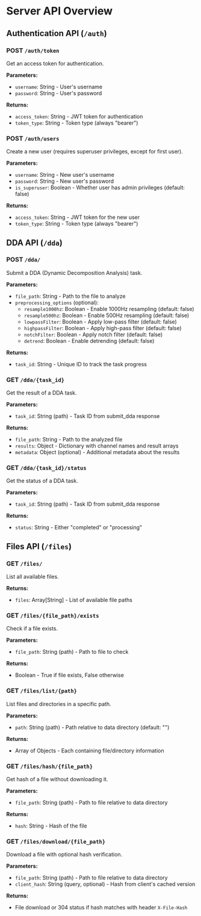 # Server API Overview

## Authentication API (`/auth`)

### POST `/auth/token`
Get an access token for authentication.

**Parameters:**
- `username`: String - User's username
- `password`: String - User's password

**Returns:**
- `access_token`: String - JWT token for authentication
- `token_type`: String - Token type (always "bearer")

### POST `/auth/users`
Create a new user (requires superuser privileges, except for first user).

**Parameters:**
- `username`: String - New user's username
- `password`: String - New user's password
- `is_superuser`: Boolean - Whether user has admin privileges (default: false)

**Returns:**
- `access_token`: String - JWT token for the new user
- `token_type`: String - Token type (always "bearer")

## DDA API (`/dda`)

### POST `/dda/`
Submit a DDA (Dynamic Decomposition Analysis) task.

**Parameters:**
- `file_path`: String - Path to the file to analyze
- `preprocessing_options` (optional):
  - `resample1000hz`: Boolean - Enable 1000Hz resampling (default: false)
  - `resample500hz`: Boolean - Enable 500Hz resampling (default: false)
  - `lowpassFilter`: Boolean - Apply low-pass filter (default: false)
  - `highpassFilter`: Boolean - Apply high-pass filter (default: false)
  - `notchFilter`: Boolean - Apply notch filter (default: false)
  - `detrend`: Boolean - Enable detrending (default: false)

**Returns:**
- `task_id`: String - Unique ID to track the task progress

### GET `/dda/{task_id}`
Get the result of a DDA task.

**Parameters:**
- `task_id`: String (path) - Task ID from submit_dda response

**Returns:**
- `file_path`: String - Path to the analyzed file
- `results`: Object - Dictionary with channel names and result arrays
- `metadata`: Object (optional) - Additional metadata about the results

### GET `/dda/{task_id}/status`
Get the status of a DDA task.

**Parameters:**
- `task_id`: String (path) - Task ID from submit_dda response

**Returns:**
- `status`: String - Either "completed" or "processing"

## Files API (`/files`)

### GET `/files/`
List all available files.

**Returns:**
- `files`: Array[String] - List of available file paths

### GET `/files/{file_path}/exists`
Check if a file exists.

**Parameters:**
- `file_path`: String (path) - Path to file to check

**Returns:**
- Boolean - True if file exists, False otherwise

### GET `/files/list/{path}`
List files and directories in a specific path.

**Parameters:**
- `path`: String (path) - Path relative to data directory (default: "")

**Returns:**
- Array of Objects - Each containing file/directory information

### GET `/files/hash/{file_path}`
Get hash of a file without downloading it.

**Parameters:**
- `file_path`: String (path) - Path to file relative to data directory

**Returns:**
- `hash`: String - Hash of the file

### GET `/files/download/{file_path}`
Download a file with optional hash verification.

**Parameters:**
- `file_path`: String (path) - Path to file relative to data directory
- `client_hash`: String (query, optional) - Hash from client's cached version

**Returns:**
- File download or 304 status if hash matches with header `X-File-Hash`

